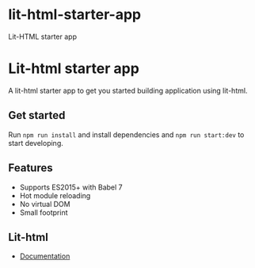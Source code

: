 # lit-html-starter-app

Lit-HTML starter app

# Lit-html starter app

A lit-html starter app to get you started building application using lit-html.

## Get started

Run `npm run install` and install dependencies and `npm run start:dev` to start developing.

## Features

- Supports ES2015+ with Babel 7
- Hot module reloading
- No virtual DOM
- Small footprint

## Lit-html

- [Documentation](https://polymer.github.io/lit-html/)
